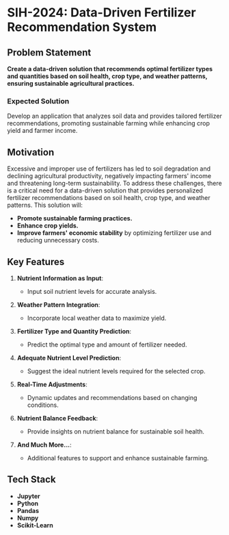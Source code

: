 # SIH-2024: Data-Driven Fertilizer Recommendation System

## Problem Statement

**Create a data-driven solution that recommends optimal fertilizer types and quantities based on soil health, crop type, and weather patterns, ensuring sustainable agricultural practices.**

### Expected Solution
Develop an application that analyzes soil data and provides tailored fertilizer recommendations, promoting sustainable farming while enhancing crop yield and farmer income.

## Motivation

Excessive and improper use of fertilizers has led to soil degradation and declining agricultural productivity, negatively impacting farmers' income and threatening long-term sustainability. To address these challenges, there is a critical need for a data-driven solution that provides personalized fertilizer recommendations based on soil health, crop type, and weather patterns. This solution will:

- **Promote sustainable farming practices.**
- **Enhance crop yields.**
- **Improve farmers' economic stability** by optimizing fertilizer use and reducing unnecessary costs.

## Key Features

1. **Nutrient Information as Input**: 
   - Input soil nutrient levels for accurate analysis.

2. **Weather Pattern Integration**:
   - Incorporate local weather data to maximize yield.

3. **Fertilizer Type and Quantity Prediction**:
   - Predict the optimal type and amount of fertilizer needed.

4. **Adequate Nutrient Level Prediction**:
   - Suggest the ideal nutrient levels required for the selected crop.

5. **Real-Time Adjustments**:
   - Dynamic updates and recommendations based on changing conditions.

6. **Nutrient Balance Feedback**:
   - Provide insights on nutrient balance for sustainable soil health.

7. **And Much More...**:
   - Additional features to support and enhance sustainable farming.

## Tech Stack

- **Jupyter**
- **Python**
- **Pandas**
- **Numpy**
- **Scikit-Learn**

